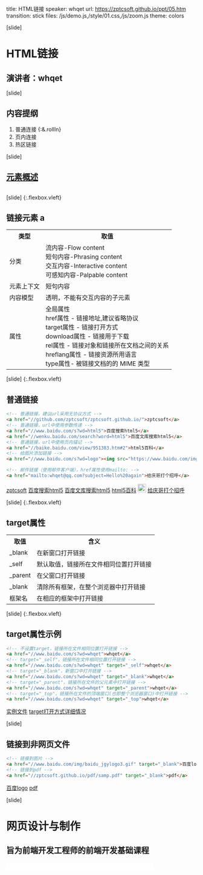 title: HTML链接
speaker: whqet
url: https://zptcsoft.github.io/ppt/05.htm
transition: stick
files: /js/demo.js,/style/01.css,/js/zoom.js
theme: colors

[slide]
# HTML链接
## 演讲者：whqet

[slide]
## 内容提纲
1. 普通连接 {:&.rollIn}
2. 页内连接
3. 热区链接

[slide]
## [元素概述](//w3school.com.cn/tags/html_ref_byfunc.asp)
<img src="/img/03/Periodic-Table-of-HTML-Elements-large.png" alt="">

[slide] {:.flexbox.vleft}
## 链接元素 a
<table class="thin tag">
	<tr>
		<th>类型</th><th>取值</th>
	</tr>
	<tr>
		<td>分类</td>
		<td>流内容-Flow content <br>
			短句内容-Phrasing content<br>
			交互内容-Interactive content<br>
			可感知内容-Palpable content
		</td>
	</tr>
	<tr>
		<td>元素上下文</td>
		<td>短句内容</td>
	</tr>
	<tr>
		<td>内容模型</td>
		<td>透明，不能有交互内容的子元素</td>
	</tr>
	<tr>
		<td>属性</td>
		<td>
			全局属性 <br>
			href属性 - 链接地址,建议省略协议 <br>
			target属性 - 链接打开方式 <br> 
			download属性 - 链接用于下载<br>
			rel属性 - 链接对象和链接所在文档之间的关系 <br>
			hreflang属性 - 链接资源所用语言 <br>
			type属性- 被链接文档的的 MIME 类型
		</td>
	</tr>
</table>

[slide] {:.flexbox.vleft}
## 普通链接

```html
<!-- 普通链接，建议url采用无协议方式 -->
<a href="//github.com/zptcsoft/zptcsoft.github.io/">zptcsoft</a>
<!-- 普通链接，url中使用参数传递 -->
<a href="//www.baidu.com/s?wd=html5">百度搜索html5</a>
<a href="//wenku.baidu.com/search?word=html5">百度文库搜索html5</a>
<!-- 普通链接，url中使用页内锚记 -->
<a href="//baike.baidu.com/view/951383.htm#2">html5百科</a>
<!-- 给图片添加链接 -->
<a href="//www.baidu.com/s?wd=logo"><img src="https://www.baidu.com/img/baidu_jgylogo3.gif" alt=""></a>

<!-- 邮件链接（使用邮件客户端），href属性使用mailto: -->
<a href="mailto:whqet@qq.com?subject=Hello%20again">给庆哥打个招呼</a>
```
<a href="//github.com/zptcsoft/zptcsoft.github.io/">zptcsoft</a>
<a href="//www.baidu.com/s?wd=html5">百度搜索html5</a>
<a href="//wenku.baidu.com/search?word=html5">百度文库搜索html5</a>
<a href="//baike.baidu.com/view/951383.htm#2">html5百科</a>
<a href="//www.baidu.com/s?wd=logo"><img src="//www.baidu.com/img/baidu_jgylogo3.gif" height="22" alt=""></a>
<a href="mailto:whqet@qq.com?subject=Hello%20again">给庆哥打个招呼</a>


[slide] {:.flexbox.vleft}
## target属性
<table class="thin tag">
	<tr>
		<th>取值</th><th>含义</th>
	</tr>
	<tr>
		<td>_blank</td>
		<td>在新窗口打开链接</td>
	</tr>
	<tr>
		<td>_self</td>
		<td>默认取值，链接所在文件相同位置打开链接</td>
	</tr>
	<tr>
		<td>_parent</td>
		<td>在父窗口打开链接</td>
	</tr>
	<tr>
		<td>_blank</td>
		<td>清除所有框架，在整个浏览器中打开链接</td>
	</tr>
	<tr>
		<td>框架名</td>
		<td>在相应的框架中打开链接</td>
	</tr>
</table>

[slide] {:.flexbox.vleft}
## target属性示例

```html
<!-- 不设置target，链接所在文件相同位置打开链接 -->
<a href="//www.baidu.com/s?wd=whqet">whqet</a> 
<!-- target="_self"，链接所在文件相同位置打开链接 -->
<a href="//www.baidu.com/s?wd=whqet" target="_self">whqet</a> 
<!-- target="_blank"，新窗口中打开链接 -->
<a href="//www.baidu.com/s?wd=whqet" target="_blank">whqet</a>
<!-- target="_parent"，链接所在文件的父元素中打开链接 -->
<a href="//www.baidu.com/s?wd=whqet" target="_parent">whqet</a>
<!-- target="_top"，链接所在文件的顶端窗口(也即整个浏览器窗口)中打开链接 -->
<a href="//www.baidu.com/s?wd=whqet" target="_top">whqet</a>
```
<a href="//zptcsoft.github.io/demo/link.html" target="_blank">实例文件</a>
<a href="//www.w3.org/TR/html/browsers.html#browsing-context"  target="_blank">target打开方式详细情况</a>

[slide]
## 链接到非网页文件
```html
<!-- 链接到图片 -->
<a href="//www.baidu.com/img/baidu_jgylogo3.gif" target="_blank">百度logo</a>
<!-- 链接到pdf -->
<a href="//zptcsoft.github.io/pdf/samp.pdf" target="_blank">pdf</a>
```
<a href="//www.baidu.com/img/baidu_jgylogo3.gif" target="_blank">百度logo</a>
<a href="//zptcsoft.github.io/pdf/samp.pdf" target="_blank">pdf</a>

[slide]
# 网页设计与制作
## 旨为前端开发工程师的前端开发基础课程
<small style="vertical-align:middle;display:inline-block"><iframe src="//ghbtns.com/github-btn.html?user=zptcsoft&repo=zptcsoft.github.io&type=star&count=true" allowtransparency="true" frameborder="0" scrolling="0" width="100" height="20" style="width:110px;height:20px;  background-color: transparent;"></iframe><iframe src="//ghbtns.com/github-btn.html?user=zptcsoft&repo=zptcsoft.github.io&type=fork&count=true" allowtransparency="true" frameborder="0" scrolling="0" width="100" height="20" style="width:110px;height:20px;  background-color: transparent;"></iframe><iframe src="//ghbtns.com/github-btn.html?user=zptcsoft&repo=zptcsoft.github.io&type=follow&count=false" allowtransparency="true" frameborder="0" scrolling="0" width="170" height="20" style="width:170px;height:20px;  background-color: transparent;"></iframe></small>